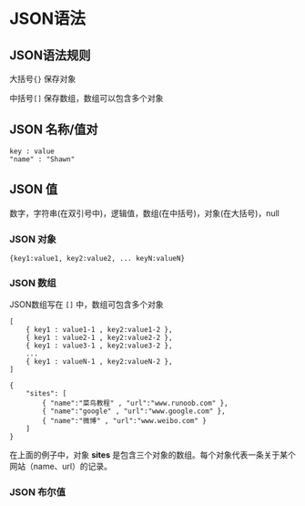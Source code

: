 # JSON语法

## JSON语法规则

大括号`{}` 保存对象

中括号`[]` 保存数组，数组可以包含多个对象

## JSON 名称/值对

```
key : value
"name" : "Shawn"
```

## JSON 值

数字，字符串(在双引号中)，逻辑值，数组(在中括号)，对象(在大括号)，null

### JSON 对象

```
{key1:value1, key2:value2, ... keyN:valueN}
```

### JSON 数组

JSON数组写在 `[]` 中，数组可包含多个对象

```
[
    { key1 : value1-1 , key2:value1-2 }, 
    { key1 : value2-1 , key2:value2-2 }, 
    { key1 : value3-1 , key2:value3-2 }, 
    ...
    { key1 : valueN-1 , key2:valueN-2 }, 
]

{
    "sites": [
        { "name":"菜鸟教程" , "url":"www.runoob.com" }, 
        { "name":"google" , "url":"www.google.com" }, 
        { "name":"微博" , "url":"www.weibo.com" }
    ]
}
```

在上面的例子中，对象 **sites** 是包含三个对象的数组。每个对象代表一条关于某个网站（name、url）的记录。

### JSON 布尔值

